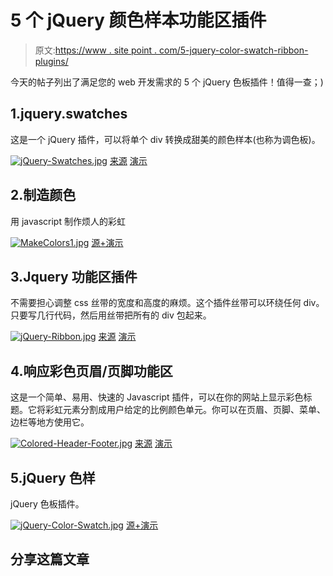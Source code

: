 # 5 个 jQuery 颜色样本功能区插件

> 原文:[https://www . site point . com/5-jquery-color-swatch-ribbon-plugins/](https://www.sitepoint.com/5-jquery-color-swatch-ribbon-plugins/)

今天的帖子列出了满足您的 web 开发需求的 5 个 jQuery 色板插件！值得一查；)

## 1.jquery.swatches

这是一个 jQuery 插件，可以将单个 div 转换成甜美的颜色样本(也称为调色板)。

[![jQuery-Swatches.jpg](../Images/5857ecefdc93afe963293112691c03ac.png)](https://github.com/maxmackie/jquery.swatches#readme) 
[来源](https://github.com/maxmackie/jquery.swatches#readme) [演示](http://maxmackie.github.io/jquery.swatches/)

## 2.制造颜色

用 javascript 制作烦人的彩虹

[![MakeColors1.jpg](../Images/35adcf719db281c90e80ab539a618abc.png)](http://krazydad.com/tutorials/makecolors.php) 
[源+演示](http://krazydad.com/tutorials/makecolors.php)

## 3.Jquery 功能区插件

不需要担心调整 css 丝带的宽度和高度的麻烦。这个插件丝带可以环绕任何 div。只要写几行代码，然后用丝带把所有的 div 包起来。

[![jQuery-Ribbon.jpg](../Images/26c9ec7580575e0ca20dedddd1527d16.png)](http://codecanyon.net/item/jquery-ribbon-plugin/6139957?ref=sdeering) 
[来源](http://codecanyon.net/item/jquery-ribbon-plugin/6139957?ref=sdeering) [演示](http://codecanyon.net/item/jquery-ribbon-plugin/full_screen_preview/6139957?ref=sdeering)

## 4.响应彩色页眉/页脚功能区

这是一个简单、易用、快速的 Javascript 插件，可以在你的网站上显示彩色标题。它将彩虹元素分割成用户给定的比例颜色单元。你可以在页眉、页脚、菜单、边栏等地方使用它。

[![Colored-Header-Footer.jpg](../Images/b4776a76380987588af5a96d5938b953.png)](http://codecanyon.net/item/responsive-colored-headerfooter-ribbon/5309625?ref=sdeering) 
[来源](http://codecanyon.net/item/responsive-colored-headerfooter-ribbon/5309625?ref=sdeering) [演示](http://codecanyon.net/item/responsive-colored-headerfooter-ribbon/full_screen_preview/5309625)

## 5.jQuery 色样

jQuery 色板插件。

[![jQuery-Color-Swatch.jpg](../Images/f0dd5167bf366318822a17fe19d60bb8.png)](https://jsfiddle.net/jmcglone/hKXtF/) 
[源+演示](https://jsfiddle.net/jmcglone/hKXtF/)

## 分享这篇文章
